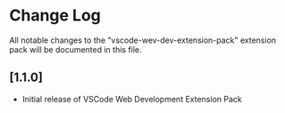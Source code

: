 # Change Log

All notable changes to the "vscode-wev-dev-extension-pack" extension pack will be documented in this file.

## [1.1.0]

- Initial release of VSCode Web Development Extension Pack
